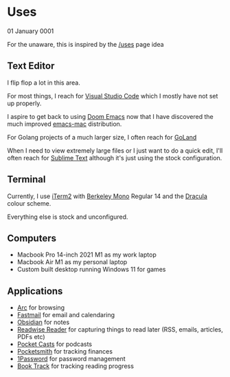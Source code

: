 # Uses
01 January 0001

For the unaware, this is inspired by the [/uses](https://uses.tech) page idea

## Text Editor

I flip flop a lot in this area.

For most things, I reach for [Visual Studio Code](https://code.visualstudio.com/) which I mostly have not set up properly.

I aspire to get back to using [Doom Emacs](https://github.com/doomemacs/doomemacs) now that I have discovered the much improved [emacs-mac](https://bitbucket.org/mituharu/emacs-mac/src) distribution.

For Golang projects of a much larger size, I often reach for [GoLand](https://www.jetbrains.com/go/)

When I need to view extremely large files or I just want to do a quick edit, I&#39;ll often reach for [Sublime Text](https://www.sublimetext.com) although it&#39;s just using the stock configuration.

## Terminal

Currently, I use [iTerm2](https://iterm2.com) with [Berkeley Mono](https://berkeleygraphics.com/typefaces/berkeley-mono/) Regular 14 and the [Dracula](https://draculatheme.com/iterm/) colour scheme.

Everything else is stock and unconfigured.

## Computers

* Macbook Pro 14-inch 2021 M1 as my work laptop
* Macbook Air M1 as my personal laptop
* Custom built desktop running Windows 11 for games

## Applications

* [Arc](https://arc.net/) for browsing
* [Fastmail](https://fastmail.com/) for email and calendaring
* [Obsidian](https://obsidian.md) for notes
* [Readwise Reader](https://readwise.io/read) for capturing things to read later (RSS, emails, articles, PDFs etc)
* [Pocket Casts](https://pocketcasts.com) for podcasts
* [Pocketsmith](https://pocketsmith.com) for tracking finances
* [1Password](https://1password.com/) for password management
* [Book Track](https://booktrack.app/) for tracking reading progress
